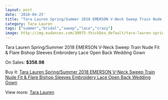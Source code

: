 ```yaml
---
layout: post
date: '2018-04-25'
title: "Tara Lauren Spring/Summer 2018 EMERSON V-Neck Sweep Train Nude Fit & Flare Bishop Sleeves Embroidery Lace Open Back Wedding Gown"
category: Tara Lauren
tags: ["summer","bridal","sweep","lace","crazy"]
image: http://img.eudances.com/30075-thickbox_default/tara-lauren-spring-summer-2018-emerson-v-neck-sweep-train-nude-fit-flare-bishop-sleeves-embroidery-lace-open-back-wedding-gown.jpg
---
```

Tara Lauren Spring/Summer 2018 EMERSON V-Neck Sweep Train Nude Fit & Flare Bishop Sleeves Embroidery Lace Open Back Wedding Gown

On Sales: **$358.98**
<a href="https://www.eudances.com/en/tara-lauren/9654-tara-lauren-spring-summer-2018-emerson-v-neck-sweep-train-nude-fit-flare-bishop-sleeves-embroidery-lace-open-back-wedding-gown.html"><amp-img layout="responsive" width="600" height="600" src="//img.eudances.com/30075-thickbox_default/tara-lauren-spring-summer-2018-emerson-v-neck-sweep-train-nude-fit-flare-bishop-sleeves-embroidery-lace-open-back-wedding-gown.jpg" alt="Tara Lauren Spring/Summer 2018 EMERSON V-Neck Sweep Train Nude Fit & Flare Bishop Sleeves Embroidery Lace Open Back Wedding Gown 0" /></a>
<a href="https://www.eudances.com/en/tara-lauren/9654-tara-lauren-spring-summer-2018-emerson-v-neck-sweep-train-nude-fit-flare-bishop-sleeves-embroidery-lace-open-back-wedding-gown.html"><amp-img layout="responsive" width="600" height="600" src="//img.eudances.com/30078-thickbox_default/tara-lauren-spring-summer-2018-emerson-v-neck-sweep-train-nude-fit-flare-bishop-sleeves-embroidery-lace-open-back-wedding-gown.jpg" alt="Tara Lauren Spring/Summer 2018 EMERSON V-Neck Sweep Train Nude Fit & Flare Bishop Sleeves Embroidery Lace Open Back Wedding Gown 1" /></a>
<a href="https://www.eudances.com/en/tara-lauren/9654-tara-lauren-spring-summer-2018-emerson-v-neck-sweep-train-nude-fit-flare-bishop-sleeves-embroidery-lace-open-back-wedding-gown.html"><amp-img layout="responsive" width="600" height="600" src="//img.eudances.com/30077-thickbox_default/tara-lauren-spring-summer-2018-emerson-v-neck-sweep-train-nude-fit-flare-bishop-sleeves-embroidery-lace-open-back-wedding-gown.jpg" alt="Tara Lauren Spring/Summer 2018 EMERSON V-Neck Sweep Train Nude Fit & Flare Bishop Sleeves Embroidery Lace Open Back Wedding Gown 2" /></a>
<a href="https://www.eudances.com/en/tara-lauren/9654-tara-lauren-spring-summer-2018-emerson-v-neck-sweep-train-nude-fit-flare-bishop-sleeves-embroidery-lace-open-back-wedding-gown.html"><amp-img layout="responsive" width="600" height="600" src="//img.eudances.com/30076-thickbox_default/tara-lauren-spring-summer-2018-emerson-v-neck-sweep-train-nude-fit-flare-bishop-sleeves-embroidery-lace-open-back-wedding-gown.jpg" alt="Tara Lauren Spring/Summer 2018 EMERSON V-Neck Sweep Train Nude Fit & Flare Bishop Sleeves Embroidery Lace Open Back Wedding Gown 3" /></a>

Buy it: [Tara Lauren Spring/Summer 2018 EMERSON V-Neck Sweep Train Nude Fit & Flare Bishop Sleeves Embroidery Lace Open Back Wedding Gown](https://www.eudances.com/en/tara-lauren/9654-tara-lauren-spring-summer-2018-emerson-v-neck-sweep-train-nude-fit-flare-bishop-sleeves-embroidery-lace-open-back-wedding-gown.html "Tara Lauren Spring/Summer 2018 EMERSON V-Neck Sweep Train Nude Fit & Flare Bishop Sleeves Embroidery Lace Open Back Wedding Gown")

View more: [Tara Lauren](https://www.eudances.com/en/149-tara-lauren "Tara Lauren")